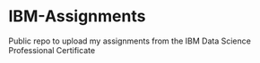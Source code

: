 # IBM-Assignments
Public repo to upload my assignments from the IBM Data Science Professional Certificate 
